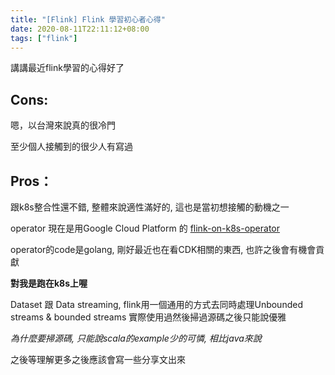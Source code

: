 ```yaml
---
title: "[Flink] Flink 學習初心者心得"
date: 2020-08-11T22:11:12+08:00
tags: ["flink"]
---
```


講講最近flink學習的心得好了

<!--more-->

## Cons:

嗯，以台灣來說真的很冷門

至少個人接觸到的很少人有寫過

## Pros：

跟k8s整合性還不錯, 整體來說適性滿好的, 這也是當初想接觸的動機之一

operator 現在是用Google Cloud Platform 的 [flink-on-k8s-operator](https://github.com/GoogleCloudPlatform/flink-on-k8s-operator)

operator的code是golang, 剛好最近也在看CDK相關的東西, 也許之後會有機會貢獻

__對我是跑在k8s上喔__

Dataset 跟 Data streaming, flink用一個通用的方式去同時處理Unbounded streams & bounded streams
實際使用過然後掃過源碼之後只能說優雅

_為什麼要掃源碼, 只能說scala的example少的可憐, 相比java來說_


之後等理解更多之後應該會寫一些分享文出來
